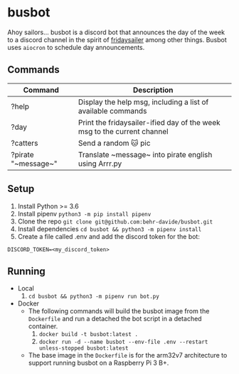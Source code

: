# busbot
Ahoy sailors... busbot is a discord bot that announces the day of the week to a discord channel in the spirit of [fridaysailer](https://twitter.com/fridaysailer) among other things. Busbot uses `aiocron` to schedule day announcements.

## Commands
Command | Description
------------ | -------------
?help | Display the help msg, including a list of available commands
?day | Print the fridaysailer-ified day of the week msg to the current channel
?catters | Send a random :cat: pic
?pirate "~message~" | Translate ~message~ into pirate english using Arrr.py

## Setup
1. Install Python >= 3.6
2. Install pipenv `python3 -m pip install pipenv`
3. Clone the repo `git clone git@github.com:behr-davide/busbot.git`
4. Install dependencies `cd busbot && python3 -m pipenv install`
5. Create a file called .env and add the discord token for the bot:
```
DISCORD_TOKEN=<my_discord_token>
```
## Running

- Local
    1. `cd busbot && python3 -m pipenv run bot.py`
- Docker
    - The following commands will build the busbot image from the `Dockerfile` and run a detached the bot script in a detached container.
      1. `docker build -t busbot:latest .`
      2. `docker run -d --name busbot --env-file .env --restart unless-stopped busbot:latest`
    - The base image in the `Dockerfile` is for the arm32v7 architecture to support running busbot on a Raspberry Pi 3 B+.  
